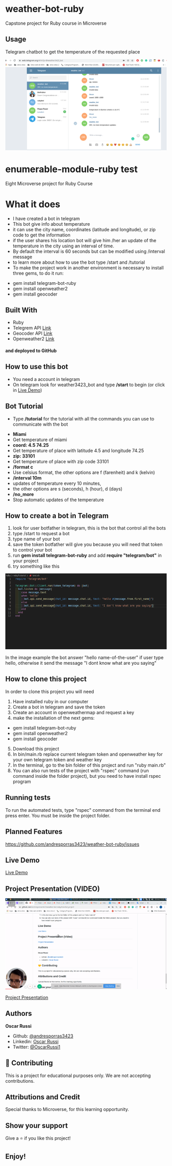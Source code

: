 # weather-bot-ruby

Capstone project for Ruby course in Microverse

## Usage

Telegram chatbot to get the temperature of the requested place

![screenshot](./screenshot.png)

# enumerable-module-ruby test

Eight Microverse project for Ruby Course

# What it does

- I have created a bot in telegram
- This bot give info about temperature
- it can use the city name, coordinates (latitude and longitude), or zip code to get the information
- if the user shares his location bot will give him /her an update of the temperature in the city using an interval of time.
- By default the interval is 60 seconds but can be modified using /interval message
- to learn more about how to use the bot type /start and /tutorial
- To make the project work in another environment is necessary to install three gems, to do it run:
* gem install telegram-bot-ruby
* gem install openweather2
* gem install geocoder

## Built With

- Ruby
- Telegrem API [Link](https://core.telegram.org/bots/api)
- Geocoder API [Link](http://www.rubygeocoder.com/)
- Openweather2 [Link](https://openweathermap.org/)

#### and deployed to GitHub

## How to use this bot
- You need a account in telegram
- On telegram look for weather3423_bot and type **/start** to begin (or click in [Live Demo](https://web.telegram.org/#/im?p=@weather3423_bot))

## Bot Tutorial
- Type **/tutorial** for the tutorial with all the commands you can use to communicate with the bot
* **Miami**
* Get temperature of miami
* **coord:  4.5 74.25**
* Get temperature of place with latitude 4.5 and longitude 74.25
* **zip:  33101**
* Get temperature of place with zip code 33101
* **/format c**
* Use celsius format, the other options are f (farenheit) and k (kelvin)
* **/interval 10m**
* updates of temperature every 10 minutes,
* the other options are s (seconds), h (hour), d (days)
* **/no_more**
* Stop automatic updates of the temperature

## How to create a bot in Telegram

1) look for user botfather in telegram, this is the bot that control all the bots
2) type /start to request a bot
3) type name of your bot
4) save the token botfather will give you because you will need that token to control your bot
5) run **gem install telegram-bot-ruby**  and add **require "telegram/bot"** in your project
6) try something like this

![screenshot](./example.png)

In the image example the bot answer "hello name-of-the-user" if user type hello, otherwise it send the message "I dont know what are you saying"

## How to clone this project

In order to clone this project you will need
1) Have installed ruby in our computer
2) Create a bot in telegram and save the token
3) Create an account in openweathermap and request a key
4) make the installation of the next gems:
* gem install telegram-bot-ruby
* gem install openweather2
* gem install geocoder
5) Download this project
6) In bin/main.rb replace current telegram token and openweather key for your own telegram token and weather key
7) In the terminal, go to the bin folder of this project and run "ruby main.rb"
8) You can also run tests of the project with "rspec" command (run command inside the folder project), but you need to have install rspec program

## Running tests

To run the automated tests, type "rspec" command from the terminal end press enter. You must be inside the project folder.

## Planned Features

https://github.com/andresporras3423/weather-bot-ruby/issues

## Live Demo

[Live Demo](https://web.telegram.org/#/im?p=@weather3423_bot)

## Project Presentation (VIDEO)

[![Project presentation](./video-screenshot.png)](https://www.loom.com/share/6a5bd2ea817a439f958324f69bdd58bc)

[Project Presentation](https://www.loom.com/share/6a5bd2ea817a439f958324f69bdd58bc)


## Authors

**Oscar Russi**
- Github: [@andresporras3423](https://github.com/andresporras3423/)
- Linkedin: [Oscar Russi](https://www.linkedin.com/in/oscar-andres-russi-porras/)
- Twitter: [@OscarRussi1](https://twitter.com/OscarRussi1)

## 🤝 Contributing

This is a project for educational purposes only. We are not accepting contributions.

## Attributions and Credit

Special thanks to Microverse, for this learning opportunity. 

## Show your support

Give a ⭐️ if you like this project!

## Enjoy!
